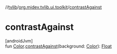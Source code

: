 //[tvlib](../../index.md)/[org.mjdev.tvlib.ui.toolkit](index.md)/[contrastAgainst](contrast-against.md)

# contrastAgainst

[androidJvm]\
fun [Color](https://developer.android.com/reference/kotlin/androidx/compose/ui/graphics/Color.html).[contrastAgainst](contrast-against.md)(background: [Color](https://developer.android.com/reference/kotlin/androidx/compose/ui/graphics/Color.html)): [Float](https://kotlinlang.org/api/latest/jvm/stdlib/kotlin/-float/index.html)
